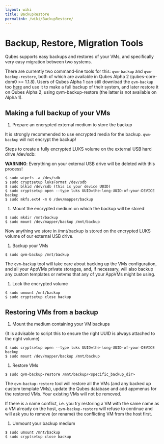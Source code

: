 ```yaml
---
layout: wiki
title: BackupRestore
permalink: /wiki/BackupRestore/
---
```


Backup, Restore, Migration Tools
================================

Qubes supports easy backups and restores of your VMs, and specifically very easy migration between two systems.

There are currently two command-line tools for this: `qvm-backup` and `qvm-backup-restore`, both of which are available in Qubes Alpha 2 (qubes-core-dom0 \>= 1.1.8). Users of Qubes Alpha 1 can still download the `qvm-backup` too [​here](http://qubes-os.org/yum/misc/qvm-backup) and use it to make a full backup of their system, and later restore it on Qubes Alpha 2, using qvm-backup-restore (the latter is not available on Alpha 1).

Making a full backup of your VMs
--------------------------------

1.  Prepare an encrypted external medium to store the backup

It is strongly recommended to use encrypted media for the backup. `qvm-backup` will not encrypt the backup!

Steps to create a fully encrypted LUKS volume on the external USB hard drive /dev/sdb:

**WARNING**: Everything on your external USB drive will be deleted with this process!

``` {.wiki}
$ sudo wipefs -a /dev/sdb
$ sudo cryptsetup luksFormat /dev/sdb
$ sudo blkid /dev/sdb (this is your device UUID)
$ sudo cryptsetup open --type luks UUID=the-long-UUID-of-your-DEVICE backup
$ sudo mkfs.ext4 -m 0 /dev/mapper/backup
```

1.  Mount the encrypted medium on which the backup will be stored

``` {.wiki}
$ sudo mkdir /mnt/backup
$ sudo mount /dev/mapper/backup /mnt/backup
```

Now anything we store in /mnt/backup is stored on the encrypted LUKS volume of our external USB drive.

1.  Backup your VMs

``` {.wiki}
$ sudo qvm-backup /mnt/backup
```

The `qvm-backup` tool will take care about backing up the VMs configuration, and all your AppVMs private storages, and, if necessary, will also backup any custom templates or netvms that any of your AppVMs might be using.

1.  Lock the encrypted volume

``` {.wiki}
$ sudo umount /mnt/backup
$ sudo cryptsetup close backup
```

Restoring VMs from a backup
---------------------------

1.  Mount the medium containing your VM backups

(It is advisable to script this to ensure the right UUID is always attached to the right volume)

``` {.wiki}
$ sudo cryptsetup open --type luks UUID=the-long-UUID-of-your-DEVICE backup
$ sudo mount /dev/mapper/backup /mnt/backup
```

1.  Restore VMs

``` {.wiki}
$ sudo qvm-backup-restore /mnt/backup/<specific_backup_dir>
```

The `qvm-backup-restore` tool will restore all the VMs (and any backed up custom template VMs), update the Qubes database and add appmenus for the restored VMs. Your existing VMs will not be removed.

If there is a name conflict, i.e. you try restoring a VM with the same name as a VM already on the host, `qvm-backup-restore` will refuse to continue and will ask you to remove (or rename) the conflicting VM from the host first.

1.  Unmount your backup medium

``` {.wiki}
$ sudo umount /mnt/backup
$ sudo cryptsetup close backup
```
